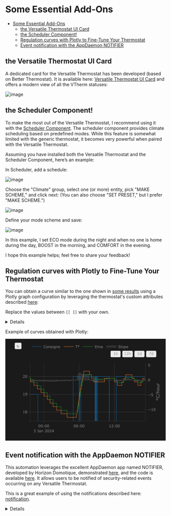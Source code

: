 # Some Essential Add-Ons

- [Some Essential Add-Ons](#some-essential-add-ons)
  - [the Versatile Thermostat UI Card](#the-versatile-thermostat-ui-card)
  - [the Scheduler Component!](#the-scheduler-component)
  - [Regulation curves with Plotly to Fine-Tune Your Thermostat](#regulation-curves-with-plotly-to-fine-tune-your-thermostat)
  - [Event notification with the AppDaemon NOTIFIER](#event-notification-with-the-appdaemon-notifier)

## the Versatile Thermostat UI Card
A dedicated card for the Versatile Thermostat has been developed (based on Better Thermostat). It is available here: [Versatile Thermostat UI Card](https://github.com/jmcollin78/versatile-thermostat-ui-card) and offers a modern view of all the VTherm statuses:

![image](https://github.com/jmcollin78/versatile-thermostat-ui-card/blob/master/assets/1.png?raw=true)

## the Scheduler Component!

To make the most out of the Versatile Thermostat, I recommend using it with the [Scheduler Component](https://github.com/nielsfaber/scheduler-component). The scheduler component provides climate scheduling based on predefined modes. While this feature is somewhat limited with the generic thermostat, it becomes very powerful when paired with the Versatile Thermostat.

Assuming you have installed both the Versatile Thermostat and the Scheduler Component, here’s an example:

In Scheduler, add a schedule:

![image](https://user-images.githubusercontent.com/1717155/119146454-ee1a9d80-ba4a-11eb-80ae-3074c3511830.png)

Choose the "Climate" group, select one (or more) entity, pick "MAKE SCHEME," and click next:
(You can also choose "SET PRESET," but I prefer "MAKE SCHEME.")

![image](https://user-images.githubusercontent.com/1717155/119147210-aa746380-ba4b-11eb-8def-479a741c0ba7.png)

Define your mode scheme and save:

![image](https://user-images.githubusercontent.com/1717155/119147784-2f5f7d00-ba4c-11eb-9de4-5e62ff5e71a8.png)

In this example, I set ECO mode during the night and when no one is home during the day, BOOST in the morning, and COMFORT in the evening.

I hope this example helps; feel free to share your feedback!

## Regulation curves with Plotly to Fine-Tune Your Thermostat
You can obtain a curve similar to the one shown in [some results](#some-results) using a Plotly graph configuration by leveraging the thermostat's custom attributes described [here](#custom-attributes):

Replace the values between `[[ ]]` with your own.
<details>

```yaml
- type: custom:plotly-graph
  entities:
    - entity: '[[climate]]'
      attribute: temperature
      yaxis: y1
      name: Consigne
    - entity: '[[climate]]'
      attribute: current_temperature
      yaxis: y1
      name: T°
    - entity: '[[climate]]'
      attribute: ema_temp
      yaxis: y1
      name: Ema
    - entity: '[[climate]]'
      attribute: on_percent
      yaxis: y2
      name: Power percent
      fill: tozeroy
      fillcolor: rgba(200, 10, 10, 0.3)
      line:
        color: rgba(200, 10, 10, 0.9)
    - entity: '[[slope]]'
      name: Slope
      fill: tozeroy
      yaxis: y9
      fillcolor: rgba(100, 100, 100, 0.3)
      line:
        color: rgba(100, 100, 100, 0.9)
  hours_to_show: 4
  refresh_interval: 10
  height: 800
  config:
    scrollZoom: true
  layout:
    margin:
      r: 50
    legend:
      x: 0
      'y': 1.2
      groupclick: togglegroup
      title:
        side: top right
    yaxis:
      visible: true
      position: 0
    yaxis2:
      visible: true
      position: 0
      fixedrange: true
      range:
        - 0
        - 1
    yaxis9:
      visible: true
      fixedrange: false
      range:
        - -2
        - 2
      position: 1
    xaxis:
      rangeselector:
        'y': 1.1
        x: 0.7
        buttons:
          - count: 1
            step: hour
          - count: 12
            step: hour
          - count: 1
            step: day
          - count: 7
            step: day
```
</details>

Example of curves obtained with Plotly:

![image](images/plotly-curves.png)

## Event notification with the AppDaemon NOTIFIER
This automation leverages the excellent AppDaemon app named NOTIFIER, developed by Horizon Domotique, demonstrated [here](https://www.youtube.com/watch?v=chJylIK0ASo&ab_channel=HorizonDomotique), and the code is available [here](https://github.com/jlpouffier/home-assistant-config/blob/master/appdaemon/apps/notifier.py). It allows users to be notified of security-related events occurring on any Versatile Thermostat.

This is a great example of using the notifications described here: [notification](#notifications).
<details>

```yaml
alias: Surveillance Mode Sécurité chauffage
description: Envoi une notification si un thermostat passe en mode sécurité ou power
trigger:
  - platform: event
    event_type: versatile_thermostat_security_event
    id: versatile_thermostat_security_event
  - platform: event
    event_type: versatile_thermostat_power_event
    id: versatile_thermostat_power_event
  - platform: event
    event_type: versatile_thermostat_temperature_event
    id: versatile_thermostat_temperature_event
condition: []
action:
  - choose:
      - conditions:
          - condition: trigger
            id: versatile_thermostat_security_event
        sequence:
          - event: NOTIFIER
            event_data:
              action: send_to_jmc
              title: >-
                Radiateur {{ trigger.event.data.name }} - {{
                trigger.event.data.type }} Sécurité
              message: >-
                Le radiateur {{ trigger.event.data.name }} est passé en {{
                trigger.event.data.type }} sécurité car le thermomètre ne répond
                plus.\n{{ trigger.event.data }}
              callback:
                - title: Stopper chauffage
                  event: stopper_chauffage
              image_url: /media/local/alerte-securite.jpg
              click_url: /lovelace-chauffage/4
              icon: mdi:radiator-off
              tag: radiateur_security_alerte
              persistent: true
      - conditions:
          - condition: trigger
            id: versatile_thermostat_power_event
        sequence:
          - event: NOTIFIER
            event_data:
              action: send_to_jmc
              title: >-
                Radiateur {{ trigger.event.data.name }} - {{
                trigger.event.data.type }} Délestage
              message: >-
                Le radiateur {{ trigger.event.data.name }} est passé en {{
                trigger.event.data.type }} délestage car la puissance max est
                dépassée.\n{{ trigger.event.data }}
              callback:
                - title: Stopper chauffage
                  event: stopper_chauffage
              image_url: /media/local/alerte-delestage.jpg
              click_url: /lovelace-chauffage/4
              icon: mdi:radiator-off
              tag: radiateur_power_alerte
              persistent: true
      - conditions:
          - condition: trigger
            id: versatile_thermostat_temperature_event
        sequence:
          - event: NOTIFIER
            event_data:
              action: send_to_jmc
              title: >-
                Le thermomètre du radiateur {{ trigger.event.data.name }} ne
                répond plus
              message: >-
                Le thermomètre du radiateur {{ trigger.event.data.name }} ne
                répond plus depuis longtemps.\n{{ trigger.event.data }}
              image_url: /media/local/thermometre-alerte.jpg
              click_url: /lovelace-chauffage/4
              icon: mdi:radiator-disabled
              tag: radiateur_thermometre_alerte
              persistent: true
mode: queued
max: 30
```
</details>